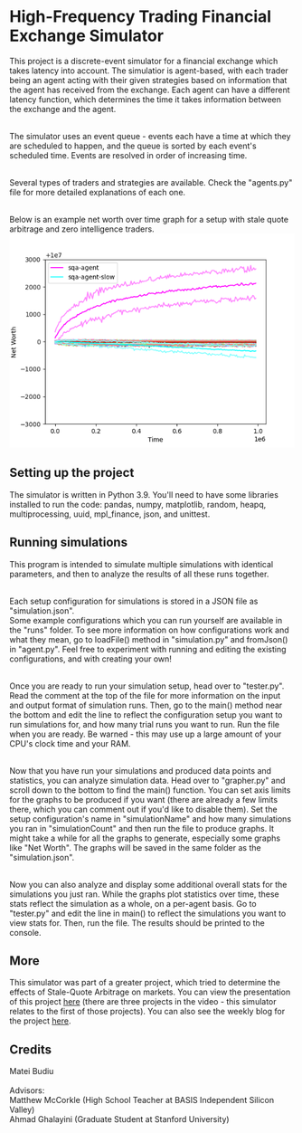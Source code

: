 # High-Frequency Trading Financial Exchange Simulator

This project is a discrete-event simulator for a financial exchange which takes latency into account. 
The simulatior is agent-based, with each trader being an agent acting with their given strategies based on information that the agent has received from the exchange.
Each agent can have a different latency function, which determines the time it takes information between the exchange and the agent.

<br>The simulator uses an event queue - events each have a time at which they are scheduled to happen, and the queue is sorted by each event's scheduled time.
Events are resolved in order of increasing time.

<br>Several types of traders and strategies are available. Check the "agents.py" file for more detailed explanations of each one.

<br>Below is an example net worth over time graph for a setup with stale quote arbitrage and zero intelligence traders.
![An output graph](outputdemo.png)

## Setting up the project

The simulator is written in Python 3.9. You'll need to have some libraries installed to run the code: pandas, numpy, matplotlib, random, heapq, multiprocessing, uuid, mpl_finance, json, and unittest.

## Running simulations

This program is intended to simulate multiple simulations with identical parameters, and then to analyze the results of all these runs together.

<br>Each setup configuration for simulations is stored in a JSON file as "simulation.json".  
Some example configurations which you can run yourself are available in the "runs" folder. 
To see more information on how configurations work and what they mean, go to loadFile() method in "simulation.py" and fromJson() in "agent.py".
Feel free to experiment with running and editing the existing configurations, and with creating your own!

<br>Once you are ready to run your simulation setup, head over to "tester.py". 
Read the comment at the top of the file for more information on the input and output format of simulation runs.
Then, go to the main() method near the bottom and edit the line to reflect the configuration setup you want to run simulations for, and how many trial runs you want to run. Run the file when you are ready. Be warned - this may use up a large amount of your CPU's clock time and your RAM.

<br>Now that you have run your simulations and produced data points and statistics, you can analyze simulation data. Head over to "grapher.py" and scroll down to the bottom to find the main() function. 
You can set axis limits for the graphs to be produced if you want (there are already a few limits there, which you can comment out if you'd like to disable them).
Set the setup configuration's name in "simulationName" and how many simulations you ran in "simulationCount" and then run the file to produce graphs. 
It might take a while for all the graphs to generate, especially some graphs like "Net Worth".
The graphs will be saved in the same folder as the "simulation.json". 

<br>Now you can also analyze and display some additional overall stats for the simulations you just ran. 
While the graphs plot statistics over time, these stats reflect the simulation as a whole, on a per-agent basis.
Go to "tester.py" and edit the line in main() to reflect the simulations you want to view stats for.
Then, run the file. The results should be printed to the console.

## More

This simulator was part of a greater project, which tried to determine the effects of Stale-Quote Arbitrage on markets. 
You can view the presentation of this project [here](https://www.youtube.com/watch?v=Q8meom3nWlU) (there are three projects in the video - this simulator relates to the first of those projects). 
You can also see the weekly blog for the project [here](https://siliconvalley.basisindependent.com/author/mateib/).

## Credits

Matei Budiu
<br>
<br>Advisors:
<br>Matthew McCorkle (High School Teacher at BASIS Independent Silicon Valley)
<br>Ahmad Ghalayini (Graduate Student at Stanford University)